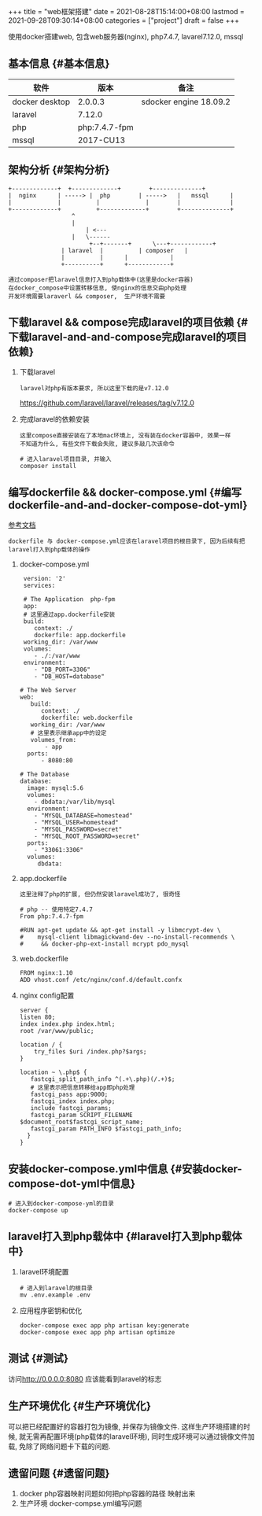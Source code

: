 +++
title = "web框架搭建"
date = 2021-08-28T15:14:00+08:00
lastmod = 2021-09-28T09:30:14+08:00
categories = ["project"]
draft = false
+++

使用docker搭建web,
包含web服务器(nginx), php7.4.7, lavarel7.12.0, mssql

<!--more-->


## 基本信息 {#基本信息}

| 软件           | 版本          | 备注                   |
|--------------|-------------|----------------------|
| docker desktop | 2.0.0.3       | sdocker engine 18.09.2 |
| laravel        | 7.12.0        |                        |
| php            | php:7.4.7-fpm |                        |
| mssql          | 2017-CU13     |                        |


## 架构分析 {#架构分析}

```text
+-------------+	 +-------------+       	+--------------+
|  nginx      | -----> |  php        | ----->	|   mssql      |
|             |      	 |             |    	|              |
+-------------+      	 +-------------+    	+--------------+
  		       	  ^
 		       	  |
 	       	       	  | <---
		       	  |	  \------
       	       	       +--+-------+  	 \---+------------+
		       | laravel  |  	     | composer   |
		       |          |	     |            |
		       +----------+	     +------------+

```

```text
通过composer把laravel信息打入到php载体中(这里是docker容器)
在docker_compose中设置转移信息, 使nginx的信息交由php处理
开发环境需要laraverl && composer,  生产环境不需要
```


## 下载laravel && compose完成laravel的项目依赖 {#下载laravel-and-and-compose完成laravel的项目依赖}

1.  下载laravel

    ```text
    laravel对php有版本要求, 所以这里下载的是v7.12.0
    ```

    <https://github.com/laravel/laravel/releases/tag/v7.12.0>
2.  完成laravel的依赖安装

    ```text
    这里compose直接安装在了本地mac环境上, 没有装在docker容器中, 效果一样
    不知道为什么, 有些文件下载会失败, 建议多敲几次该命令
    ```

    ```text
    # 进入laravel项目目录, 并输入
    composer install
    ```


## 编写dockerfile && docker-compose.yml {#编写dockerfile-and-and-docker-compose-dot-yml}

[参考文档](https://learnku.com/laravel/t/38564)

```text
dockerfile 与 docker-compose.yml应该在laravel项目的根目录下, 因为后续有把laravel打入到php载体的操作
```

1.  docker-compose.yml

    ```text
     version: '2'
     services:

     # The Application  php-fpm
     app:
     # 这里通过app.dockerfile安装
     build:
        context: ./
        dockerfile: app.dockerfile
     working_dir: /var/www
     volumes:
    ​    - ./:/var/www
     environment:
    ​    - "DB_PORT=3306"
    ​    - "DB_HOST=database"

    # The Web Server
    web:
       build:
          context: ./
          dockerfile: web.dockerfile
       working_dir: /var/www
       # 这里表示继承app中的设定
       volumes_from:
    ​       - app
      ports:
    ​      - 8080:80

    # The Database
    database:
      image: mysql:5.6
      volumes:
    ​    - dbdata:/var/lib/mysql
      environment:
    ​    - "MYSQL_DATABASE=homestead"
    ​    - "MYSQL_USER=homestead"
    ​    - "MYSQL_PASSWORD=secret"
    ​    - "MYSQL_ROOT_PASSWORD=secret"
      ports:
    ​    - "33061:3306"
      volumes:
         dbdata:
    ```

2.  app.dockerfile

    ```text
    这里注释了php的扩展, 但仍然安装laravel成功了, 很奇怪
    ```

    ```text
    # php -- 使用特定7.4.7
    From php:7.4.7-fpm

    #RUN apt-get update && apt-get install -y libmcrypt-dev \
    #    mysql-client libmagickwand-dev --no-install-recommends \
    #     && docker-php-ext-install mcrypt pdo_mysql
    ```

3.  web.dockerfile

    ```text
    FROM nginx:1.10
    ADD vhost.conf /etc/nginx/conf.d/default.confx
    ```

4.  nginx config配置

    ```text
    server {
    listen 80;
    index index.php index.html;
    root /var/www/public;

    location / {
        try_files $uri /index.php?$args;
    }

    location ~ \.php$ {
       fastcgi_split_path_info ^(.+\.php)(/.+)$;
       # 这里表示把信息转移给app即php处理
       fastcgi_pass app:9000;
       fastcgi_index index.php;
       include fastcgi_params;
       fastcgi_param SCRIPT_FILENAME $document_root$fastcgi_script_name;
       fastcgi_param PATH_INFO $fastcgi_path_info;
      }
    }
    ```


## 安装docker-compose.yml中信息 {#安装docker-compose-dot-yml中信息}

```text
# 进入到docker-compose-yml的目录
docker-compose up
```


## laravel打入到php载体中 {#laravel打入到php载体中}

1.  laravel环境配置

    ```text
    # 进入到laravel的根目录
    mv .env.example .env
    ```
2.  应用程序密钥和优化

    ```text
    docker-compose exec app php artisan key:generate
    docker-compose exec app php artisan optimize
    ```


## 测试 {#测试}

访问<http://0.0.0.0:8080> 应该能看到laravel的标志


## 生产环境优化 {#生产环境优化}

可以把已经配置好的容器打包为镜像, 并保存为镜像文件.
这样生产环境搭建的时候, 就无需再配置环境(php载体的laravel环境),
同时生成环境可以通过镜像文件加载, 免除了网络问题卡下载的问题.


## 遗留问题 {#遗留问题}

1.  docker php容器映射问题如何把php容器的路径 映射出来
2.  生产环境 docker-compse.yml编写问题
